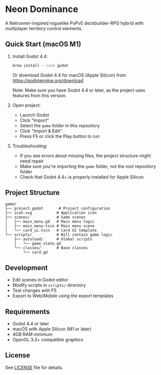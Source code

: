 # Neon Dominance

A Netrunner-inspired roguelike PvPvE deckbuilder-RPG hybrid with multiplayer territory control elements.

## Quick Start (macOS M1)

1. Install Godot 4.4:
   ```bash
   brew install --cask godot
   ```
   Or download Godot 4.4 for macOS (Apple Silicon) from https://godotengine.org/download
   
   Note: Make sure you have Godot 4.4 or later, as the project uses features from this version.

2. Open project:
   - Launch Godot
   - Click "Import"
   - Select the `game` folder in this repository
   - Click "Import & Edit"
   - Press F5 or click the Play button to run

3. Troubleshooting:
   - If you see errors about missing files, the project structure might need repair
   - Make sure you're importing the `game` folder, not the root repository folder
   - Check that Godot 4.4+ is properly installed for Apple Silicon

## Project Structure

```
game/
├── project.godot       # Project configuration
├── icon.svg           # Application icon
├── scenes/            # Game scenes
│   ├── main_menu.gd   # Main menu logic
│   ├── main_menu.tscn # Main menu scene
│   └── card_ui.tscn   # Card UI template
└── scripts/           # Will contain game logic
    ├── autoload/      # Global scripts
    │   └── game_state.gd
    └── classes/       # Base classes
        └── card.gd
```

## Development

- Edit scenes in Godot editor
- Modify scripts in `scripts/` directory
- Test changes with F5
- Export to Web/Mobile using the export templates

## Requirements

- Godot 4.4 or later
- macOS with Apple Silicon (M1 or later)
- 4GB RAM minimum
- OpenGL 3.3+ compatible graphics

## License

See [LICENSE](LICENSE) file for details.
